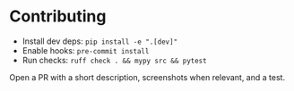 # Contributing

- Install dev deps: `pip install -e ".[dev]"`
- Enable hooks: `pre-commit install`
- Run checks: `ruff check . && mypy src && pytest`

Open a PR with a short description, screenshots when relevant, and a test.
